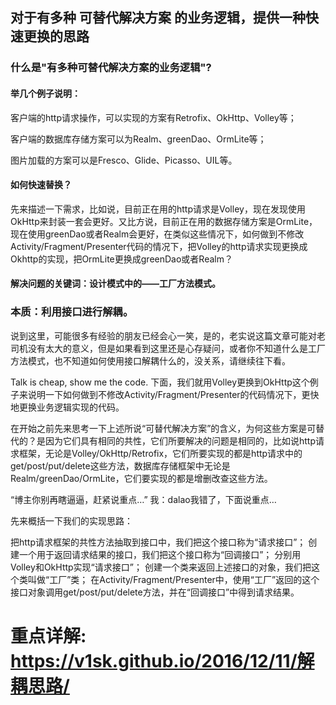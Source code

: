 ## 对于有多种 可替代解决方案 的业务逻辑，提供一种快速更换的思路

### 什么是"有多种可替代解决方案的业务逻辑"?
#### 举几个例子说明：

客户端的http请求操作，可以实现的方案有Retrofix、OkHttp、Volley等；

客户端的数据库存储方案可以为Realm、greenDao、OrmLite等；

图片加载的方案可以是Fresco、Glide、Picasso、UIL等。

#### 如何快速替换？
先来描述一下需求，比如说，目前正在用的http请求是Volley，现在发现使用OkHttp来封装一套会更好。又比方说，目前正在用的数据存储方案是OrmLite，现在使用greenDao或者Realm会更好，在类似这些情况下，如何做到不修改Activity/Fragment/Presenter代码的情况下，把Volley的http请求实现更换成Okhttp的实现，把OrmLite更换成greenDao或者Realm？

#### 解决问题的关键词：设计模式中的——工厂方法模式。
### 本质：利用接口进行解耦。

说到这里，可能很多有经验的朋友已经会心一笑，是的，老实说这篇文章可能对老司机没有太大的意义，但是如果看到这里还是心存疑问，或者你不知道什么是工厂方法模式，也不知道如何使用接口解耦什么的，没关系，请继续往下看。

Talk is cheap, show me the code.
下面，我们就用Volley更换到OkHttp这个例子来说明一下如何做到不修改Activity/Fragment/Presenter的代码情况下，更快地更换业务逻辑实现的代码。

在开始之前先来思考一下上述所说“可替代解决方案”的含义，为何这些方案是可替代的？是因为它们具有相同的共性，它们所要解决的问题是相同的，比如说http请求框架，无论是Volley/OkHttp/Retrofix，它们所要实现的都是http请求中的get/post/put/delete这些方法，数据库存储框架中无论是Realm/greenDao/OrmLite，它们要实现的都是增删改查这些方法。

“博主你别再瞎逼逼，赶紧说重点…”
我：dalao我错了，下面说重点…

先来概括一下我们的实现思路：

把http请求框架的共性方法抽取到接口中，我们把这个接口称为“请求接口”；
创建一个用于返回请求结果的接口，我们把这个接口称为“回调接口”；
分别用Volley和OkHttp实现“请求接口”；
创建一个类来返回上述接口的对象，我们把这个类叫做“工厂”类；
在Activity/Fragment/Presenter中，使用“工厂”返回的这个接口对象调用get/post/put/delete方法，并在“回调接口”中得到请求结果。
# 重点详解: https://v1sk.github.io/2016/12/11/解耦思路/

